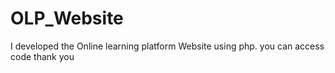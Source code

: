 # OLP_Website
I developed the Online learning platform Website using php. you can access code thank you 
